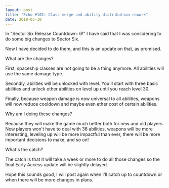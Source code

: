 ```yaml
---
layout: post
title: "Echo #102: Class merge and ability distribution rework"
date: 2018-05-10
---
```


In "Sector Six Release Countdown: 6!" I have said that I was considering to do some big changes to Sector Six.

Now I have decided to do them, and this is an update on that, as promised.

What are the changes?

First, spaceship classes are not going to be a thing anymore.
All abilities will use the same damage type.

Secondly, abilities will be unlocked with level. You'll start with three basic abilities and unlock other abilities on level up until you reach level 30.

Finally, because weapon damage is now universal to all abilities, weapons will now reduce cooldown and maybe even ether cost of certain abilities.

Why am I doing these changes?

Because they will make the game much better both for new and old players.
New players won't have to deal with 36 abilities, weapons will be more interesting, leveling up will be more impactful than ever, there will be more important decisions to make, and so on!

What's the catch?

The catch is that it will take a week or more to do all those changes so the final Early Access update will be slightly delayed.

Hope this sounds good, I will post again when I'll catch up to countdown or when there will be more changes in plans.
